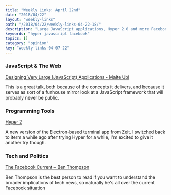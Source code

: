 ```yaml
---
title: "Weekly Links: April 22nd"
date: "2018/04/22"
layout: "weekly-links"
path: "/2018/04/22/weekly-links-04-22-18/"
description: "Large JavaScript applications, Hyper 2.0 and more Facebook"
keywords: "hyper javascript facebook"
topics: []
category: "opinion"
key: "weekly-links-04-07-22"
---
```


### JavaScript & The Web

[Designing Very Large (JavaScript) Applications - Malte Ubl](https://medium.com/@cramforce/designing-very-large-javascript-applications-6e013a3291a3)

This is a great talk, both because of the concepts it delivers, and because it serves as sort of a funhouse mirror look at a JavaScript framework that will probably never be public.


### Programming Tools

[Hyper 2](https://zeit.co/blog/hyper2)

A new version of the Electron-based terminal app from Zeit.  I switched back to iterm a while ago after trying Hyper for a while, I'm excited to give it another try though.

### Tech and Politics

[The Facebook Current – Ben Thompson](https://stratechery.com/2018/the-facebook-current/)

Ben Thompson is the best person to read if you want to understand the broader implications of tech news, so naturally he's all over the current Facebook situation
